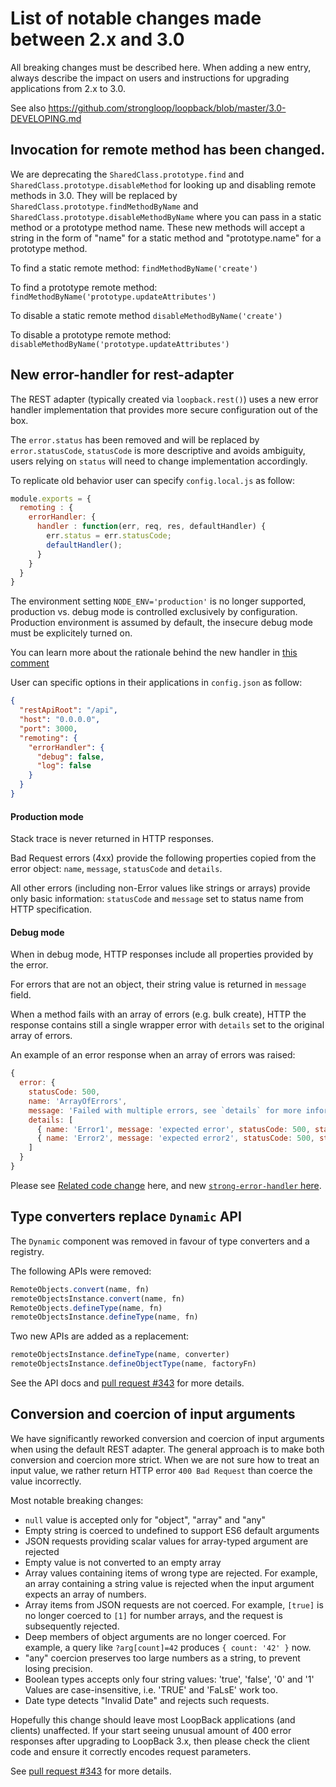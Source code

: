 # List of notable changes made between 2.x and 3.0

All breaking changes must be described here. When adding a new entry,
always describe the impact on users and instructions for upgrading
applications from 2.x to 3.0.

See also https://github.com/strongloop/loopback/blob/master/3.0-DEVELOPING.md


## Invocation for remote method has been changed.

We are deprecating the `SharedClass.prototype.find` and
`SharedClass.prototype.disableMethod` for looking up and disabling remote
methods in 3.0. They will be replaced by `SharedClass.prototype.findMethodByName`
and `SharedClass.prototype.disableMethodByName` where you can pass in a static
method or a prototype method name. These new methods will accept a string in the
form of "name" for a static method and "prototype.name" for a prototype method.

To find a static remote method:
`findMethodByName('create')`

To find a prototype remote method:
`findMethodByName('prototype.updateAttributes')`

To disable a static remote method
`disableMethodByName('create')`

To disable a prototype remote method:
`disableMethodByName('prototype.updateAttributes')`

## New error-handler for rest-adapter

The REST adapter (typically created via `loopback.rest()`) uses a new error
handler implementation that provides more secure configuration out of the box.

The `error.status` has been removed and will be replaced by `error.statusCode`,
`statusCode` is more descriptive and avoids ambiguity, users relying on `status`
will need to change implementation accordingly.

To replicate old behavior user can specify `config.local.js` as follow:
```js
module.exports = {
  remoting : {
    errorHandler: {
      handler : function(err, req, res, defaultHandler) {
        err.status = err.statusCode;
        defaultHandler();
      }
    }
  }
}
```

The environment setting `NODE_ENV='production'` is no longer supported,
production vs. debug mode is controlled exclusively by configuration.
Production environment is assumed by default, the insecure debug mode
must be explicitely turned on.

You can learn more about the rationale behind the new handler in
[this comment](https://github.com/strongloop/loopback/issues/1650#issuecomment-161920555)

User can specific options in their applications in `config.json` as follow:
```json
{
  "restApiRoot": "/api",
  "host": "0.0.0.0",
  "port": 3000,
  "remoting": {
    "errorHandler": {
      "debug": false,
      "log": false
    }
  }
}
```

#### Production mode

Stack trace is never returned in HTTP responses.

Bad Request errors (4xx) provide the following properties copied from the
error object: `name`, `message`, `statusCode` and `details`.

All other errors (including non-Error values like strings or arrays) provide
only basic information: `statusCode` and `message` set to status name from HTTP
specification.

#### Debug mode

When in debug mode, HTTP responses include all properties provided by the error.

For errors that are not an object, their string value is returned in
`message` field.

When a method fails with an array of errors (e.g. bulk create), HTTP the response
contains still a single wrapper error with `details` set to the original array
of errors.

An example of an error response when an array of errors was raised:

```js
{
  error: {
    statusCode: 500,
    name: 'ArrayOfErrors',
    message: 'Failed with multiple errors, see `details` for more information.',
    details: [
      { name: 'Error1', message: 'expected error', statusCode: 500, stack: '<stacktrace>' },
      { name: 'Error2', message: 'expected error2', statusCode: 500, stack: '<stacktrace>'}
    ]
  }
}
```

Please see [Related code change](https://github.com/strongloop/strong-remoting/pull/302) here, and new [`strong-error-handler` here](https://github.com/strongloop/strong-error-handler/).

## Type converters replace `Dynamic` API

The `Dynamic` component was removed in favour of type converters and a
registry.

The following APIs were removed:

```js
RemoteObjects.convert(name, fn)
remoteObjectsInstance.convert(name, fn)
RemoteObjects.defineType(name, fn)
remoteObjectsInstance.defineType(name, fn)
```

Two new APIs are added as a replacement:

```js
remoteObjectsInstance.defineType(name, converter)
remoteObjectsInstance.defineObjectType(name, factoryFn)
```

See the API docs and
[pull request #343](https://github.com/strongloop/strong-remoting/pull/343)
for more details.

## Conversion and coercion of input arguments

We have significantly reworked conversion and coercion of input arguments
when using the default REST adapter.  The general approach is to make both
conversion and coercion more strict. When we are not sure how to treat
an input value, we rather return HTTP error `400 Bad Request` than coerce
the value incorrectly.

Most notable breaking changes:

 - `null` value is accepted only for "object", "array" and "any"
 - Empty string is coerced to undefined to support ES6 default arguments
 - JSON requests providing scalar values for array-typed argument are
   rejected
 - Empty value is not converted to an empty array
 - Array values containing items of wrong type are rejected. For
   example, an array containing a string value is rejected when
   the input argument expects an array of numbers.
 - Array items from JSON requests are not coerced. For example,
   `[true]` is no longer coerced to `[1]` for number arrays,
   and the request is subsequently rejected.
 - Deep members of object arguments are no longer coerced. For example,
   a query like `?arg[count]=42` produces `{ count: '42' }` now.
 - "any" coercion preserves too large numbers as a string, to prevent
   losing precision.
 - Boolean types accepts only four string values:
    'true', 'false', '0' and '1'
   Values are case-insensitive, i.e. 'TRUE' and 'FaLsE' work too.
 - Date type detects "Invalid Date" and rejects such requests.

Hopefully this change should leave most LoopBack applications (and clients)
unaffected. If your start seeing unusual amount of 400 error responses after
upgrading to LoopBack 3.x, then please check the client code and ensure it
correctly encodes request parameters.

See [pull request #343](https://github.com/strongloop/strong-remoting/pull/343)
for more details.
